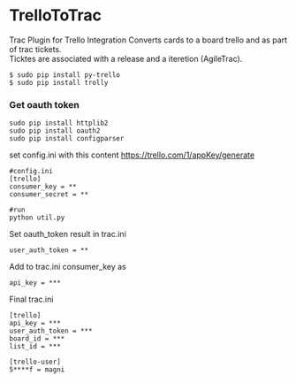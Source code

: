 TrelloToTrac
==========

Trac Plugin for Trello Integration
Converts cards to a board trello and as part of trac tickets.   
Ticktes are associated with a release and a iteretion (AgileTrac).  


    $ sudo pip install py-trello  
    $ sudo pip install trolly  


### Get oauth token
    sudo pip install httplib2  
    sudo pip install oauth2
    sudo pip install configparser  
    
set config.ini  with this content
https://trello.com/1/appKey/generate  
    
    #config.ini
    [trello]  
    consumer_key = **
    consumer_secret = **  
    
    #run 
    python util.py

Set oauth_token result in trac.ini

    user_auth_token = **

Add to trac.ini consumer_key as
    
    api_key = ***
    
    
Final trac.ini 

    [trello]  
    api_key = ***  
    user_auth_token = ***  
    board_id = ***  
    list_id = ***  
    
    [trello-user]
    5****f = magni 

